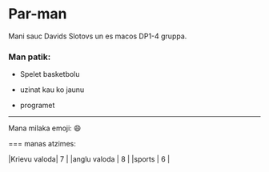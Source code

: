 # Par-man
Mani sauc Davids Slotovs un es macos DP1-4 gruppa.
### Man patik:
+ Spelet basketbolu  

+ uzinat kau ko jaunu  

+ programet  

---
Mana milaka emoji: :smile:

===
manas atzimes:

|Krievu valoda| 7 |
|anglu valoda | 8 |
|sports       | 6 |






